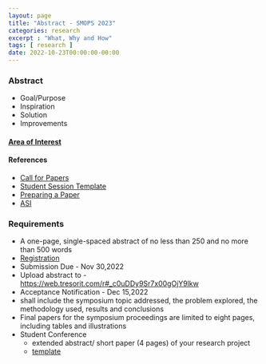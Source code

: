 ```yaml
---
layout: page
title: "Abstract - SMOPS 2023"
categories: research
excerpt : "What, Why and How"
tags: [ research ]
date: 2022-10-23T00:00:00-00:00
---
```


### Abstract 

* Goal/Purpose
* Inspiration
* Solution
* Improvements

#### [Area of Interest](https://smops2023.istrac.gov.in/#topics)


#### References
* [Call for Papers](https://iaaspace.org/wp-content/uploads/iaa/Scientific%20Activity/conf/sseo2023/berlin2023call.pdf)
* [Student Session Template](https://iaaspace.org/wp-content/uploads/iaa/Scientific%20Activity/conf/sseo2021/berlin2021paper.dotx)
* [Preparing a Paper](https://iaaspace.org/publications/acta-astronautica/#PUBactaHowPub)
* [ASI](https://www.asindia.org/)

### Requirements
* A one-page, single-spaced abstract of no less than 250 and no more than 500 words
* [Registration](https://www.asindia.org/individual-registration) 
* Submission Due - Nov 30,2022
* Upload abstract to - https://web.tresorit.com/r#_c0uDDy9Sr7x00gOjY9lkw 
* Acceptance Notification - Dec 15,2022
* shall include the symposium topic addressed, the problem explored, the methodology used, results and conclusions
* Final papers for the symposium proceedings are limited to eight pages, including tables and illustrations
* Student Conference 
  * extended abstract/ short paper (4 pages) of your research project
  * [template](https://iaaspace.org/wp-content/uploads/iaa/Scientific%20Activity/conf/smops2023/abstractsmops2023.doc)